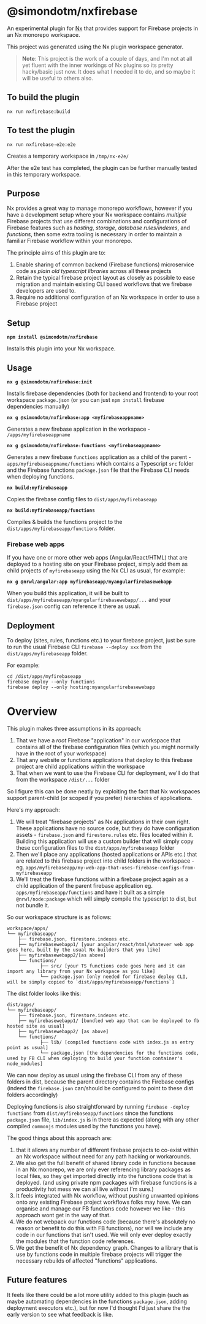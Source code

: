 # @simondotm/nxfirebase

An experimental plugin for [Nx](https://nx.dev) that provides support for Firebase projects in an Nx monorepo workspace.

This project was generated using the Nx plugin workspace generator.

> **Note**: This project is the work of a couple of days, and I'm not at all yet fluent with the inner workings of Nx plugins so its pretty hacky/basic just now. It does what I needed it to do, and so maybe it will be useful to others also.


## To build the plugin

`nx run nxfirebase:build`

## To test the plugin

`nx run nxfirebase-e2e:e2e`

Creates a temporary workspace in `/tmp/nx-e2e/`

After the e2e test has completed, the plugin can be further manually tested in this temporary workspace.

## Purpose

Nx provides a great way to manage monorepo workflows, however if you have a development setup where your Nx workspace contains _multiple_ Firebase projects that use different combinations and configurations of Firebase features such as _hosting_, _storage_, _database rules/indexes_, and _functions_, then some extra tooling is necessary in order to maintain a familiar Firebase workflow within your monorepo.

The principle aims of this plugin are to:
1. Enable sharing of common backend (Firebase functions) microservice code as _plain old typescript libraries_ across all these projects
2. Retain the typical firebase project layout as closely as possible to ease migration and maintain existing CLI based workflows that we firebase developers are used to.
3. Require no additional configuration of an Nx workspace in order to use a Firebase project

## Setup
**`npm install @simondotm/nxfirebase`**

Installs this plugin into your Nx workspace.

## Usage

**`nx g @simondotm/nxfirebase:init`**

Installs firebase dependencies (both for backend and frontend) to your root workspace `package.json` (or you can just `npm install` firebase dependencies manually)

**`nx g @simondotm/nxfirebase:app <myfirebaseappname>`**

Generates a new firebase application in the workspace - `/apps/myfirebaseappname`

**`nx g @simondotm/nxfirebase:functions <myfirebaseappname>`**

Generates a new firebase `functions` application as a child of the parent - `apps/myfirebaseappname/functions` which contains a Typescript `src` folder and the Firebase functions `package.json` file that the Firebase CLI needs when deploying functions.

**`nx build:myfirebaseapp`**

Copies the firebase config files to `dist/apps/myfirebaseapp`

**`nx build:myfirebaseapp/functions`**

Compiles & builds the functions project to the `dist/apps/myfirebaseapp/functions` folder.

### Firebase web apps
If you have one or more other web apps (Angular/React/HTML) that are deployed to a hosting site on your Firebase project, simply add them as child projects of `myfirebaseapp` using the Nx CLI as usual, for example:

**`nx g @nrwl/angular:app myfirebaseapp/myangularfirebasewebapp`**

When you build this application, it will be built to `dist/apps/myfirebaseapp/myangularfirebasewebapp/...` and your `firebase.json` config can reference it there as usual.

## Deployment

To deploy (sites, rules, functions etc.) to your firebase project, just be sure to run the usual Firebase CLI `firebase --deploy xxx` from the `dist/apps/myfirebaseapp` folder.

For example:

```
cd /dist/apps/myfirebaseapp
firebase deploy --only functions
firebase deploy --only hosting:myangularfirebasewebapp
```

# Overview
This plugin makes three assumptions in its approach:
1. That we have a _root_ Firebase "application" in our workspace that contains all of the firebase configuration files (which you might normally have in the root of your workspace)
2. That any website or functions applications that deploy to this firebase project are child applications within the workspace
3. That when we want to use the Firebase CLI for deployment, we'll do that from the workspace `/dist/...` folder

So I figure this can be done neatly by exploiting the fact that Nx workspaces support parent-child (or scoped if you prefer) hierarchies of applications.

Here's my approach:
1. We will treat "firebase projects" as Nx applications in their own right. These applications have no source code, but they do have configuration assets - `firebase.json` and `firestore.rules` etc. files located within it. Building this application will use a custom builder that will simply copy these configuration files to the `dist/apps/myfirebaseapp` folder
2. Then we'll place any applications (hosted applications or APIs etc.) that are related to this firebase project into child folders in the workspace - eg. `apps/myfirebaseapp/my-web-app-that-uses-firebase-configs-from-myfirebaseapp`
3. We'll treat the firebase functions within a firebase project again as a child application of the parent firebase application eg. `apps/myfirebaseapp/functions` and have it built as a simple `@nrwl/node:package` which will simply compile the typescript to dist, but not bundle it. 

So our workspace structure is as follows:
```
workspace/apps/
└── myfirebaseapp/
    ├── firebase.json, firestore.indexes etc.
    ├── myfirebasewebapp1/ [your angular/react/html/whatever web app goes here, built by the usual Nx builders that you like]
    ├── myfirebasewebapp2/[as above]
    └── functions/
            ├── src/ [your TS functions code goes here and it can import any library from your Nx workspace as you like]
            └── package.json [only needed for firebase deploy CLI, will be simply copied to `dist/apps/myfirebaseapp/functions`]
```
The dist folder looks like this:
```
dist/apps/
└── myfirebaseapp/
    ├── firebase.json, firestore.indexes etc.
    ├── myfirebasewebapp1/ [bundled web app that can be deployed to fb hosted site as usual]
    ├── myfirebasewebapp2/ [as above]
    └── functions/
            ├── lib/ [compiled functions code with index.js as entry point as usual]
            └── package.json [the dependencies for the functions code, used by FB CLI when deploying to build your function container's node_modules]
```
We can now deploy as usual using the firebase CLI from any of these folders in dist, because the parent directory contains the Firebase configs (indeed the `firebase.json` can/should be configured to point to these dist folders accordingly)

Deploying functions is also straightforward by running `firebase -deploy functions` from `dist/myfirebaseapp/functions` since the functions `package.json` file, `lib/index.js` is in there as expected (along with any other compiled `commonjs` modules used by the functions you have).

The good things about this approach are:
1. that it allows any number of different firebase projects to co-exist within an Nx workspace without need for any path hacking or workarounds. 
2. We also get the full benefit of shared library code in functions because in an Nx monorepo, we are only ever referencing library packages as local files, so they get imported directly into the functions code that is deployed. (and using private npm packages with firebase functions is a productivity hot mess we can all live without I'm sure.)
3. It feels integrated with Nx workflow, without pushing unwanted opinions onto any existing Firebase project workflows folks may have. We can organise and manage our FB functions code however we like - this approach wont get in the way of that. 
4. We do not webpack our functions code (because there's absolutely no reason or benefit to do this with FB functions), nor will we include any code in our functions that isn't used. We will only ever deploy exactly the modules that the function code references.
5. We get the benefit of Nx dependency graph. Changes to a library that is use by functions code in multiple firebase projects will trigger the necessary rebuilds of affected "functions" applications.


## Future features
It feels like there could be a lot more utility added to this plugin (such as maybe automating dependencies in the functions `package.json`, adding deployment executors etc.), but for now I'd thought I'd just share the the early version to see what feedback is like.


